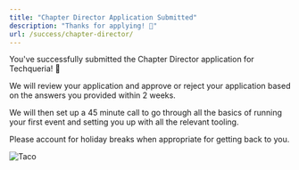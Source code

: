 ```yaml
---
title: "Chapter Director Application Submitted"
description: "Thanks for applying! 🎉"
url: /success/chapter-director/
---
```


You've successfully submitted the Chapter Director application for Techqueria! 📝

We will review your application and approve or reject your application based on the answers you provided within 2 weeks.

We will then set up a 45 minute call to go through all the basics of running your first event and setting you up with all the relevant tooling.

Please account for holiday breaks when appropriate for getting back to you.

<div class="mb-2"></div>

![Taco](https://media.giphy.com/media/pYCdxGyLFSwgw/source.gif)

